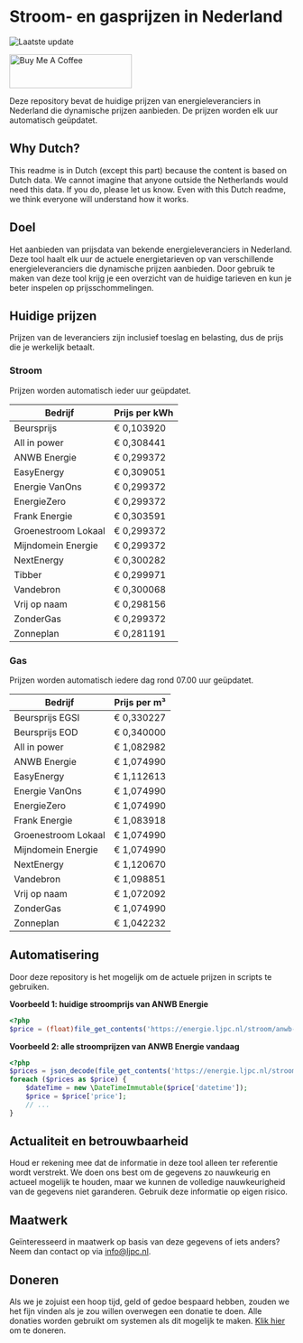 # Stroom- en gasprijzen in Nederland

![Laatste update](https://img.shields.io/badge/laatste%20update-2023--06--21%2003%3A00%20CET-brightgreen)

<a href="https://www.buymeacoffee.com/Lars-" target="_blank"><img src="https://cdn.buymeacoffee.com/buttons/v2/default-orange.png" alt="Buy Me A Coffee" height="60" style="height: 60px !important;width: 217px !important;" ></a>

Deze repository bevat de huidige prijzen van energieleveranciers in Nederland die dynamische prijzen aanbieden. De prijzen worden elk uur automatisch geüpdatet.

## Why Dutch?

This readme is in Dutch (except this part) because the content is based on Dutch data. We cannot imagine that anyone outside the Netherlands would need this data. If you do, please let us know. Even with this Dutch readme, we think
everyone will understand how it works.

## Doel

Het aanbieden van prijsdata van bekende energieleveranciers in Nederland. Deze tool haalt elk uur de actuele energietarieven op van verschillende energieleveranciers die dynamische prijzen aanbieden. Door gebruik te maken van deze tool
krijg je een overzicht van de huidige tarieven en kun je beter inspelen op prijsschommelingen.

## Huidige prijzen

Prijzen van de leveranciers zijn inclusief toeslag en belasting, dus de prijs die je werkelijk betaalt.

### Stroom

Prijzen worden automatisch ieder uur geüpdatet.

 Bedrijf | Prijs per kWh 
---------|---------------
Beursprijs | € 0,103920
All in power | € 0,308441
ANWB Energie | € 0,299372
EasyEnergy | € 0,309051
Energie VanOns | € 0,299372
EnergieZero | € 0,299372
Frank Energie | € 0,303591
Groenestroom Lokaal | € 0,299372
Mijndomein Energie | € 0,299372
NextEnergy | € 0,300282
Tibber | € 0,299971
Vandebron | € 0,300068
Vrij op naam | € 0,298156
ZonderGas | € 0,299372
Zonneplan | € 0,281191


### Gas

Prijzen worden automatisch iedere dag rond 07.00 uur geüpdatet.

 Bedrijf | Prijs per m³ 
---------|--------------
Beursprijs EGSI | € 0,330227
Beursprijs EOD | € 0,340000
All in power | € 1,082982
ANWB Energie | € 1,074990
EasyEnergy | € 1,112613
Energie VanOns | € 1,074990
EnergieZero | € 1,074990
Frank Energie | € 1,083918
Groenestroom Lokaal | € 1,074990
Mijndomein Energie | € 1,074990
NextEnergy | € 1,120670
Vandebron | € 1,098851
Vrij op naam | € 1,072092
ZonderGas | € 1,074990
Zonneplan | € 1,042232


## Automatisering

Door deze repository is het mogelijk om de actuele prijzen in scripts te gebruiken.

**Voorbeeld 1: huidige stroomprijs van ANWB Energie**

```php
<?php
$price = (float)file_get_contents('https://energie.ljpc.nl/stroom/anwb-energie-nu.txt');

```

**Voorbeeld 2: alle stroomprijzen van ANWB Energie vandaag**

```php
<?php
$prices = json_decode(file_get_contents('https://energie.ljpc.nl/stroom/all-in-power-vandaag.json'),true);
foreach ($prices as $price) {
    $dateTime = new \DateTimeImmutable($price['datetime']);
    $price = $price['price'];
    // ...
}
```

## Actualiteit en betrouwbaarheid

Houd er rekening mee dat de informatie in deze tool alleen ter referentie wordt verstrekt. We doen ons best om de gegevens zo nauwkeurig en actueel mogelijk te houden, maar we kunnen de volledige nauwkeurigheid van de gegevens niet
garanderen. Gebruik deze informatie op eigen risico.

## Maatwerk

Geïnteresseerd in maatwerk op basis van deze gegevens of iets anders? Neem dan contact op
via [info@ljpc.nl](mailto:info@ljpc.nl?subject=Energie%20prijzen).

## Doneren

Als we je zojuist een hoop tijd, geld of gedoe bespaard hebben, zouden we het fijn vinden als je zou willen overwegen een
donatie te doen. Alle donaties worden gebruikt om systemen als dit mogelijk te
maken. [Klik hier](https://www.buymeacoffee.com/Lars-) om te doneren.
